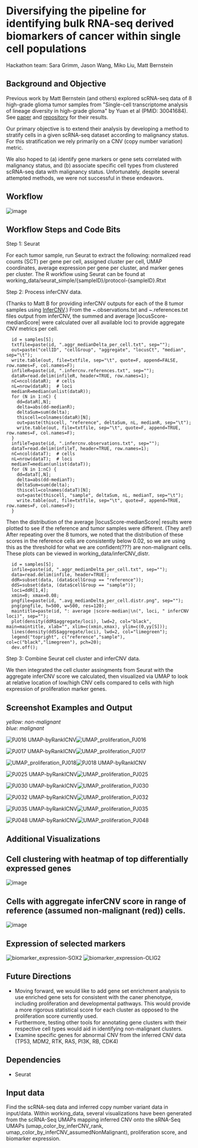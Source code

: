 # Diversifying the pipeline for identifying bulk RNA-seq derived biomarkers of cancer within single cell populations

Hackathon team: Sara Grimm, Jason Wang, Miko Liu, Matt Bernstein

## Background and Objective
Previous work by Matt Bernstein (and others) explored scRNA-seq data of 8 high-grade glioma tumor samples from "Single-cell transcriptome analysis of lineage diversity in high-grade glioma" by Yuan et al (PMID: 30041684). See [paper](https://genomemedicine.biomedcentral.com/articles/10.1186/s13073-018-0567-9) and [repository](https://github.com/NCBI-Codeathons/Identifying-bulk-RNA-seq-derived-biomarkers-of-cancer-risk-within-single-cell-populations) for their results.  

Our primary objective is to extend their analysis by developing a method to stratify cells in a given scRNA-seq dataset according to malignancy status. For this stratification we rely primarily on a CNV (copy number variation) metric.  

We also hoped to (a) identify gene markers or gene sets correlated with malignancy status, and (b) associate specific cell types from clustered scRNA-seq data with malignancy status.  Unfortunately, despite several attempted methods, we were not successful in these endeavors.


## Workflow

![image](https://user-images.githubusercontent.com/46359281/76649230-9de6a800-6536-11ea-9458-55a6e5440f0c.png)

## Workflow Steps and Code Bits
Step 1:  Seurat

For each tumor sample, run Seurat to extract the following:  normalized read counts (SCT) per gene per cell, assigned cluster per cell, UMAP coordinates, average expression per gene per cluster, and marker genes per cluster.  The R workflow using Seurat can be found at working_data/seurat_simple/{sampleID}/protocol-{sampleID}.Rtxt

Step 2:  Process inferCNV data.

(Thanks to Matt B for providing inferCNV outputs for each of the 8 tumor samples using [InferCNV](https://github.com/broadinstitute/inferCNV/wiki).) From the ~.observations.txt and ~.references.txt files output from inferCNV, the summed and average |locusScore-medianScore| were calculated over all available loci to provide aggregate CNV metrics per cell.
```
  id = samples[S];
  txtfile=paste(id, ".aggr_medianDelta_per_cell.txt", sep="");
  out=paste("cellID", "cellGroup", "aggregate", "locusCt", "median", sep="\t");
  write.table(out, file=txtfile, sep="\t", quote=F, append=FALSE, row.names=F, col.names=F);
  infileR=paste(id, ".infercnv.references.txt", sep="");
  dataR=read.delim(infileR, header=TRUE, row.names=1);
  nC=ncol(dataR);  # cells
  nL=nrow(dataR);  # loci
  medianR=median(unlist(dataR));
  for (N in 1:nC) {
    dd=dataR[,N];
    delta=abs(dd-medianR);
    deltaSum=sum(delta);
    thiscell=colnames(dataR)[N];
    out=paste(thiscell, "reference", deltaSum, nL, medianR, sep="\t");
    write.table(out, file=txtfile, sep="\t", quote=F, append=TRUE, row.names=F, col.names=F);
  }
  infileT=paste(id, ".infercnv.observations.txt", sep="");
  dataT=read.delim(infileT, header=TRUE, row.names=1);
  nC=ncol(dataT);  # cells
  nL=nrow(dataT);  # loci
  medianT=median(unlist(dataT));
  for (N in 1:nC) {
    dd=dataT[,N];
    delta=abs(dd-medianT);
    deltaSum=sum(delta);
    thiscell=colnames(dataT)[N];
    out=paste(thiscell, "sample", deltaSum, nL, medianT, sep="\t");
    write.table(out, file=txtfile, sep="\t", quote=F, append=TRUE, row.names=F, col.names=F);
  }
```

Then the distribution of the average |locusScore-medianScore| results were plotted to see if the reference and tumor samples were different. (They are!) After repeating over the 8 tumors, we noted that the distribution of these scores in the reference cells are consistently below 0.02, so we are using this as the threshold for what we are confident(???) are non-malignant cells.  These plots can be viewed in working_data/inferCNV_distr.
```
  id = samples[S];
  infile=paste(id, ".aggr_medianDelta_per_cell.txt", sep="");
  data=read.delim(infile, header=TRUE);
  ddR=subset(data, (data$cellGroup == "reference"));
  ddS=subset(data, (data$cellGroup == "sample"));
  loci=ddR[1,4];
  xmin=0; xmax=0.08;
  pngfile=paste(id, ".avg_medianDelta_per_cell.distr.png", sep="");
  png(pngfile, h=500, w=500, res=120);
  maintitle=paste(id, ": average |score-median|\n(", loci, " inferCNV loci)", sep="");
  plot(density(ddR$aggregate/loci), lwd=2, col="black", main=maintitle, xlab="", xlim=c(xmin,xmax), ylim=c(0,yy[S]));
  lines(density(ddS$aggregate/loci), lwd=2, col="limegreen");
  legend("topright", c("reference","sample"), col=c("black","limegreen"), pch=20);
  dev.off();
```

Step 3:  Combine Seurat cell cluster and inferCNV data.

We then integrated the cell cluster assingments from Seurat with the aggregate inferCNV score we calculated, then visualized via UMAP to look at relative location of low/high CNV cells compared to cells with high expression of proliferation marker genes.

## Screenshot Examples and Output  

*yellow: non-malignant*  
*blue: malignant*  

![PJ016 UMAP-byRankICNV](https://user-images.githubusercontent.com/46359281/76648676-81963b80-6535-11ea-808e-295a022e9360.png)![UMAP_proliferation_PJ016](https://user-images.githubusercontent.com/46359281/76647682-a8ec0900-6533-11ea-9ecc-8ffc142e61a1.png)  

![PJ017 UMAP-byRankICNV](https://user-images.githubusercontent.com/46359281/76648677-81963b80-6535-11ea-878e-51725a7b53f4.png)![UMAP_proliferation_PJ017](https://user-images.githubusercontent.com/46359281/76648202-a211c600-6534-11ea-9481-16b5151bae1f.png)  

![UMAP_proliferation_PJ018](https://user-images.githubusercontent.com/46359281/76648204-a211c600-6534-11ea-899e-a069f6c5455c.png)![PJ018 UMAP-byRankICNV](https://user-images.githubusercontent.com/46359281/76648679-822ed200-6535-11ea-8cd2-fd8a74857478.png)  

![PJ025 UMAP-byRankICNV](https://user-images.githubusercontent.com/46359281/76648681-822ed200-6535-11ea-8e6e-5907a6940e08.png)![UMAP_proliferation_PJ025](https://user-images.githubusercontent.com/46359281/76648205-a211c600-6534-11ea-90e8-cadd1a8d6d59.png)  

![PJ030 UMAP-byRankICNV](https://user-images.githubusercontent.com/46359281/76648671-80fda500-6535-11ea-878a-5d09d8f85636.png)![UMAP_proliferation_PJ030](https://user-images.githubusercontent.com/46359281/76648207-a211c600-6534-11ea-8cd8-bf939087f68d.png)  

![PJ032 UMAP-byRankICNV](https://user-images.githubusercontent.com/46359281/76648672-80fda500-6535-11ea-8ac2-e973d972d973.png)![UMAP_proliferation_PJ032](https://user-images.githubusercontent.com/46359281/76648209-a211c600-6534-11ea-909e-3f8ecb604f17.png)  

![PJ035 UMAP-byRankICNV](https://user-images.githubusercontent.com/46359281/76648674-81963b80-6535-11ea-8630-e27917f0fb12.png)![UMAP_proliferation_PJ035](https://user-images.githubusercontent.com/46359281/76648210-a2aa5c80-6534-11ea-866c-150849da5fe5.png)  

![PJ048 UMAP-byRankICNV](https://user-images.githubusercontent.com/46359281/76648675-81963b80-6535-11ea-8b7e-41eb5411fe57.png)![UMAP_proliferation_PJ048](https://user-images.githubusercontent.com/46359281/76648211-a2aa5c80-6534-11ea-8484-35f661fc2699.png)

## Additional Visualizations  

## Cell clustering with heatmap of top differentially expressed genes
![image](https://user-images.githubusercontent.com/46359281/76651763-8d84fc00-653b-11ea-9300-b06bd366bc3c.png)  
## Cells with aggregate inferCNV score in range of reference (assumed non-malignant (red)) cells.
![image](https://user-images.githubusercontent.com/46359281/76653076-5ebc5500-653e-11ea-84d8-ca3fc856294e.png)  
## Expression of selected markers
![biomarker_expression-SOX2](https://user-images.githubusercontent.com/46359281/76650803-b60bf680-6539-11ea-9990-ad2af685d789.png) ![biomarker_expression-OLIG2](https://user-images.githubusercontent.com/46359281/76652567-3a13ad80-653d-11ea-87a8-d4871adf57f0.png)



## Future Directions

- Moving forward, we would like to add gene set enrichment analysis to use enriched gene sets for consistent with the caner phenotype, including proliferation and developmental pathways. This would provide a more rigorous statistical score for each cluster as opposed to the proliferation score currently used.
- Furthermore, testing other tools for annotating gene clusters with their respective cell types would aid in identifying non-malignant clusters.
- Examine specific genes for abnormal CNV from the inferred CNV data (TP53, MDM2, RTK, RAS, PI3K, RB, CDK4)

## Dependencies
- Seurat

## Input data  

Find the scRNA-seq data and inferred copy number variant data in input/data. Within working_data, several visualizations have been generated from the scRNA-Seq UMAPs mapping inferred CNV onto the sRNA-Seq UMAPs (umap_color_by_inferCNV_rank, umap_color_by_inferCNV_assumedNonMalignant), proliferation score, and biomarker expression.


